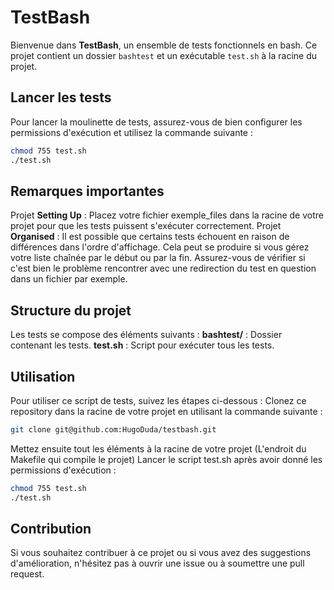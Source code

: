 # TestBash
Bienvenue dans **TestBash**, un ensemble de tests fonctionnels en bash. Ce projet contient un dossier `bashtest` et un exécutable `test.sh` à la racine du projet.

## Lancer les tests
Pour lancer la moulinette de tests, assurez-vous de bien configurer les permissions d'exécution et utilisez la commande suivante :
```bash
chmod 755 test.sh
./test.sh
```

## Remarques importantes
Projet **Setting Up** : Placez votre fichier exemple_files dans la racine de votre projet pour que les tests puissent s'exécuter correctement.
Projet **Organised** : Il est possible que certains tests échouent en raison de différences dans l'ordre d'affichage. Cela peut se produire si vous gérez votre liste chaînée par le début ou par la fin. Assurez-vous de vérifier si c'est bien le problème rencontrer avec une redirection du test en question dans un fichier par exemple.

## Structure du projet
Les tests se compose des éléments suivants :
**bashtest/** : Dossier contenant les tests.
**test.sh** : Script pour exécuter tous les tests.

## Utilisation
Pour utiliser ce script de tests, suivez les étapes ci-dessous :
Clonez ce repository dans la racine de votre projet en utilisant la commande suivante :
```bash
git clone git@github.com:HugoDuda/testbash.git
```
Mettez ensuite tout les éléments à la racine de votre projet (L'endroit du Makefile qui compile le projet)
Lancer le script test.sh après avoir donné les permissions d'exécution :
```bash
chmod 755 test.sh
./test.sh
```

## Contribution
Si vous souhaitez contribuer à ce projet ou si vous avez des suggestions d'amélioration, n'hésitez pas à ouvrir une issue ou à soumettre une pull request.

